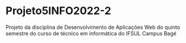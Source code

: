 # Projeto5INFO2022-2
 Projeto da disciplina de Desenvolvimento de Aplicações Web do quinto semestre do curso de técnico em informática do IFSUL Campus Bagé
